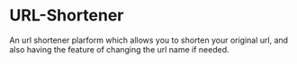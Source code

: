 # URL-Shortener
An url shortener plarform which allows you to shorten your original url, and also having the feature of changing the url name if needed.

